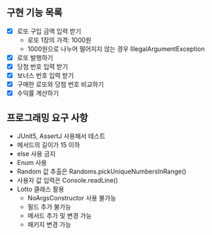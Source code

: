 ## 구현 기능 목록
- [x] 로또 구입 금액 입력 받기
  - 로또 1장의 가격: 1000원
  - 1000원으로 나누어 떨어지지 않는 경우 IllegalArgumentException
- [x] 로또 발행하기
- [x] 당첨 번호 입력 받기
- [x] 보너스 번호 입력 받기
- [x] 구매한 로또와 당첨 번호 비교하기
- [x] 수익률 계산하기

## 프로그래밍 요구 사항
* JUnit5, AssertJ 사용해서 테스트
* 메서드의 길이가 15 이하
* else 사용 금지
* Enum 사용
* Random 값 추출은 Randoms.pickUniqueNumbersInRange()
* 사용자 값 입력은 Console.readLine()
* Lotto 클래스 활용
  * NoArgsConstructor 사용 불가능
  * 필드 추가 불가능
  * 메서드 추가 및 변경 가능
  * 패키지 변경 가능